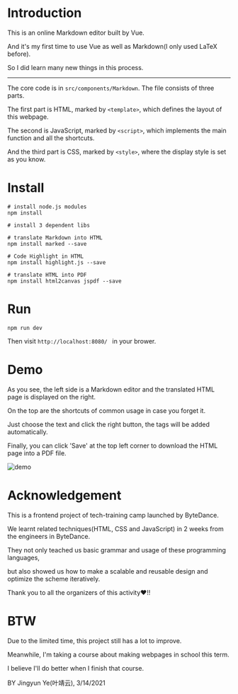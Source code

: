 # Introduction

This is an online Markdown editor built by Vue.

And it's my first time to use Vue as well as Markdown(I only used LaTeX before).

So I did learn many new things in this process.

---

The core code is in `src/components/Markdown`. The file consists of three parts.

The first part is HTML, marked by `<template>`, which defines the layout of this webpage.

The second is JavaScript, marked by `<script>`, which implements the main function and all the shortcuts.

And the third part is CSS, marked by `<style>`, where the display style is set as you know.

# Install
```
# install node.js modules
npm install

# install 3 dependent libs

# translate Markdown into HTML
npm install marked --save

# Code Highlight in HTML
npm install highlight.js --save

# translate HTML into PDF
npm install html2canvas jspdf --save
```

# Run
```
npm run dev
```
Then visit `http://localhost:8080/ ` in your brower.

# Demo
As you see, the left side is a Markdown editor and the translated HTML page is displayed on the right.

On the top are the shortcuts of common usage in case you forget it. 

Just choose the text and click the right button, the tags will be added automatically.

Finally, you can click 'Save' at the top left corner to download the HTML page into a PDF file.

![demo](https://github.com/CarolYeh910/tech-training-camp-frontend/blob/main/src/assets/demo.png)

# Acknowledgement
This is a frontend project of tech-training camp launched by ByteDance.

We learnt related techniques(HTML, CSS and JavaScript) in 2 weeks from the engineers in ByteDance.

They not only teached us basic grammar and usage of these programming languages,

but also showed us how to make a scalable and reusable design and optimize the scheme iteratively.

Thank you to all the organizers of this activity:heart:!!

# BTW
Due to the limited time, this project still has a lot to improve.

Meanwhile, I'm taking a course about making webpages in school this term.

I believe I'll do better when I finish that course.

BY Jingyun Ye(叶靖云), 3/14/2021
